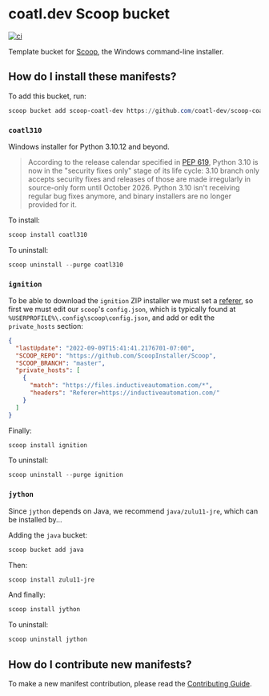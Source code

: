 # coatl.dev Scoop bucket

[![ci](https://github.com/coatl-dev/scoop-coatl-dev/actions/workflows/ci.yml/badge.svg)](https://github.com/coatl-dev/scoop-coatl-dev/actions/workflows/ci.yml)

Template bucket for [Scoop](https://scoop.sh), the Windows command-line installer.

## How do I install these manifests?

To add this bucket, run:

```powershell
scoop bucket add scoop-coatl-dev https://github.com/coatl-dev/scoop-coatl-dev
```

### `coatl310`

Windows installer for Python 3.10.12 and beyond.

>According to the release calendar specified in [PEP 619], Python 3.10 is now in
>the "security fixes only" stage of its life cycle: 3.10 branch only accepts
>security fixes and releases of those are made irregularly in source-only form
>until October 2026. Python 3.10 isn't receiving regular bug fixes anymore, and
>binary installers are no longer provided for it.

To install:

```powershell
scoop install coatl310
```

To uninstall:

```powershell
scoop uninstall --purge coatl310
```

### `ignition`

To be able to download the `ignition` ZIP installer we must set a [referer],
so first we must edit our `scoop`'s `config.json`, which is typically found at
`%USERPROFILE%\.config\scoop\config.json`, and add or edit the `private_hosts`
section:

```json
{
  "lastUpdate": "2022-09-09T15:41:41.2176701-07:00",
  "SCOOP_REPO": "https://github.com/ScoopInstaller/Scoop",
  "SCOOP_BRANCH": "master",
  "private_hosts": [
    {
      "match": "https://files.inductiveautomation.com/*",
      "headers": "Referer=https://inductiveautomation.com/"
    }
  ]
}
```

Finally:

```powershell
scoop install ignition
```

To uninstall:

```powershell
scoop uninstall --purge ignition
```

### `jython`

Since `jython` depends on Java, we recommend `java/zulu11-jre`, which can be installed by...

Adding the `java` bucket:

```powershell
scoop bucket add java
```

Then:

```powershell
scoop install zulu11-jre
```

And finally:

```powershell
scoop install jython
```

To uninstall:

```powershell
scoop uninstall jython
```

## How do I contribute new manifests?

To make a new manifest contribution, please read the [Contributing Guide](https://github.com/ScoopInstaller/.github/blob/main/.github/CONTRIBUTING.md).

[referer]: https://learn.microsoft.com/en-us/dotnet/api/system.net.httpwebrequest.referer
[PEP 619]: https://www.python.org/dev/peps/pep-0619/
